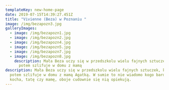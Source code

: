 ```yaml
---
templateKey: new-home-page
date: 2019-07-15T14:39:27.451Z
title: "Vivienne (Beza) w Poznaniu "
image: /img/bezapozn3.jpg
galleryImages:
  - image: /img/bezapozn1.jpg
  - image: /img/bezapozn2.jpg
  - image: /img/bezapozn4.jpg
  - image: /img/bezapozn5.jpg
  - image: /img/bezapozn7.jpg
  - image: /img/bezapozn8.jpg
    description: Mała Beza uczy się w przedszkolu wielu fajnych sztuczek, które
      potem szlifuje w domu z mamą
description: Mała Beza uczy się w przedszkolu wielu fajnych sztuczek, które
  potem szlifuje w domu z mamą Agatką. W sumie to nie wiadomo kogo bardziej
  kocha, tatę czy mamę, oboje cudownie się nią opiekują.
---
```

